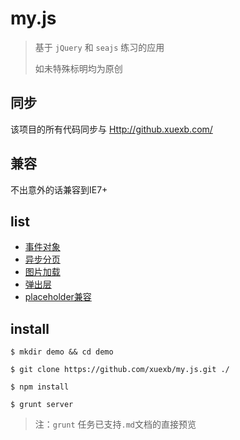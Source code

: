 # my.js

> 基于 `jQuery` 和 `seajs` 练习的应用
>
> 如未特殊标明均为原创

## 同步

该项目的所有代码同步与 [Http://github.xuexb.com/](Http://github.xuexb.com/)

## 兼容

不出意外的话兼容到IE7+

## list

* [事件对象](http://github.xuexb.com/src/module/event)
* [异步分页](http://github.xuexb.com/src/module/ajaxPage)
* [图片加载](http://github.xuexb.com/src/module/imgLoad)
* [弹出层](http://github.xuexb.com/src/module/dialog)
* [placeholder兼容](http://github.xuexb.com/src/module/placeholder)

## install

``` shell
$ mkdir demo && cd demo

$ git clone https://github.com/xuexb/my.js.git ./

$ npm install

$ grunt server
```


> 注：`grunt` 任务已支持`.md`文档的直接预览
